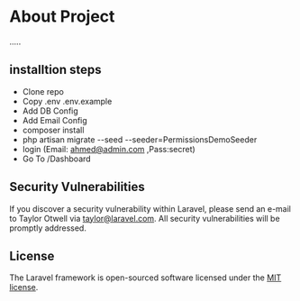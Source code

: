 
# About Project
.....
## installtion steps

- Clone repo
- Copy .env .env.example
- Add DB Config
- Add Email Config
- composer install
- php artisan migrate --seed --seeder=PermissionsDemoSeeder 
- login (Email: ahmed@admin.com ,Pass:secret)
- Go To /Dashboard 

## Security Vulnerabilities

If you discover a security vulnerability within Laravel, please send an e-mail to Taylor Otwell via [taylor@laravel.com](mailto:taylor@laravel.com). All security vulnerabilities will be promptly addressed.

## License

The Laravel framework is open-sourced software licensed under the [MIT license](https://opensource.org/licenses/MIT).
